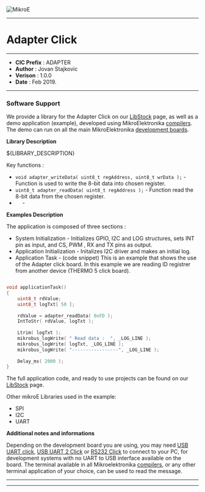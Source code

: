 ![MikroE](http://www.mikroe.com/img/designs/beta/logo_small.png)

---

# Adapter Click

---

- **CIC Prefix**  : ADAPTER
- **Author**      : Jovan Stajkovic
- **Verison**     : 1.0.0
- **Date**        : Feb 2019.

---

### Software Support

We provide a library for the Adapter Click on our [LibStock](${LIBSTOCK_LINK}) 
page, as well as a demo application (example), developed using MikroElektronika 
[compilers](http://shop.mikroe.com/compilers). The demo can run on all the main 
MikroElektronika [development boards](http://shop.mikroe.com/development-boards).

**Library Description**

${LIBRARY_DESCRIPTION}

Key functions :

- ``` void adapter_writeData( uint8_t regAddress, uint8_t wrData ); ``` - Function is used to write the 8-bit data into chosen register.
- ``` uint8_t adapter_readData( uint8_t regAddress ); ``` - Function read the 8-bit data from the chosen register.
- ```  ``` - 

**Examples Description**

The application is composed of three sections :

- System Initialization - Initializes GPIO, I2C and LOG structures, sets INT pin as input, and  CS, PWM , RX and TX pins as output.
- Application Initialization - Initalizes I2C driver and makes an initial log.
- Application Task - (code snippet)  This is an example that shows the use of the Adapter click board. In this example we are reading
                     ID registrer from another device (THERMO 5 click board).


```.c

void applicationTask()
{
    uint8_t rdValue;
    uint8_t logTxt[ 50 ];
    
    rdValue = adapter_readData( 0xFD );
    IntToStr( rdValue, logTxt );
	
    Ltrim( logTxt );
    mikrobus_logWrite( " Read data :  ", _LOG_LINE );
    mikrobus_logWrite( logTxt, _LOG_LINE );
    mikrobus_logWrite( "-----------------", _LOG_LINE );
	
    Delay_ms( 2000 );
}

```


The full application code, and ready to use projects can be found on our 
[LibStock](${LIBSTOCK_LINK}) page.

Other mikroE Libraries used in the example:

- SPI
- I2C
- UART

**Additional notes and informations**

Depending on the development board you are using, you may need 
[USB UART click](http://shop.mikroe.com/usb-uart-click), 
[USB UART 2 Click](http://shop.mikroe.com/usb-uart-2-click) or 
[RS232 Click](http://shop.mikroe.com/rs232-click) to connect to your PC, for 
development systems with no UART to USB interface available on the board. The 
terminal available in all Mikroelektronika 
[compilers](http://shop.mikroe.com/compilers), or any other terminal application 
of your choice, can be used to read the message.

---
---
